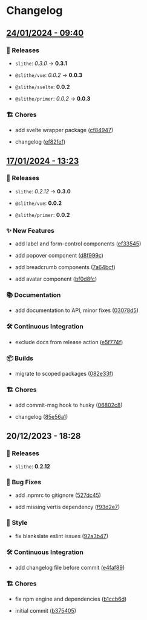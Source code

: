 # Changelog

## [24/01/2024 - 09:40](https://github.com/cadgerfeast/slithe/compare/slithe@0.3.0...slithe@0.3.1)

### 🚀 Releases

- `slithe`: *0.3.0* -> **0.3.1**

- `@slithe/vue`: *0.0.2* -> **0.0.3**

- `@slithe/svelte`: **0.0.2**

- `@slithe/primer`: *0.0.2* -> **0.0.3**

### 🏗 Chores

- add svelte wrapper package ([cf84947](https://github.com/cadgerfeast/slithe/commit/cf84947ce054c3c2532d132fbc632cadfcc304af))

- changelog ([ef82fef](https://github.com/cadgerfeast/slithe/commit/ef82fef6c3ba0cd353771372d6c752315079650a))

## [17/01/2024 - 13:23](https://github.com/cadgerfeast/slithe/compare/slithe@0.2.12...slithe@0.3.0)

### 🚀 Releases

- `slithe`: *0.2.12* -> **0.3.0**

- `@slithe/vue`: **0.0.2**

- `@slithe/primer`: **0.0.2**

### ✨ New Features

- add label and form-control components ([ef33545](https://github.com/cadgerfeast/slithe/commit/ef33545670006fef399a114c3720789009a11d4b))

- add popover component ([d8f999c](https://github.com/cadgerfeast/slithe/commit/d8f999ce244d40625b6d39b1abf9a21f71255c83))

- add breadcrumb components ([7a64bcf](https://github.com/cadgerfeast/slithe/commit/7a64bcf167728991f109ebe135dc46b5dab241d8))

- add avatar component ([bf0d8fc](https://github.com/cadgerfeast/slithe/commit/bf0d8fcb9f91d0703a4f277874a451130da4df30))

### 📚 Documentation

- add documentation to API, minor fixes ([03078d5](https://github.com/cadgerfeast/slithe/commit/03078d5a96d47a906301c5609448687a13db9fdd))

### 🛠️ Continuous Integration

- exclude docs from release action ([e5f774f](https://github.com/cadgerfeast/slithe/commit/e5f774f70e595c3ea9035922f711bda2a2decba8))

### 📦 Builds

- migrate to scoped packages ([082e33f](https://github.com/cadgerfeast/slithe/commit/082e33f370c797f8ae67697fc83f02cda5bb0340))

### 🏗 Chores

- add commit-msg hook to husky ([06802c8](https://github.com/cadgerfeast/slithe/commit/06802c8125b7c8e35fed45a44c07e3a89c69a60f))

- changelog ([85e56a1](https://github.com/cadgerfeast/slithe/commit/85e56a163643a42726ea977796c11ef79a6ceebc))

## 20/12/2023 - 18:28

### 🚀 Releases

- `slithe`: **0.2.12**

### 🐛 Bug Fixes

- add .npmrc to gitignore ([527dc45](https://github.com/cadgerfeast/slithe/commit/527dc45c78c1b99df10601e8c7d393c092877ca8))

- add missing vertis dependency ([f93d2e7](https://github.com/cadgerfeast/slithe/commit/f93d2e7d9162617da7607b84c424541ab31108eb))

### 🎨 Style

- fix blankslate eslint issues ([92a3b47](https://github.com/cadgerfeast/slithe/commit/92a3b47d624f8b0bb7d5820cef583b531507a741))

### 🛠️ Continuous Integration

- add changelog file before commit ([e4faf89](https://github.com/cadgerfeast/slithe/commit/e4faf8927c274cf4ce260f6f09c75eef2256c856))

### 🏗 Chores

- fix npm engine and dependencies ([b1ccb6d](https://github.com/cadgerfeast/slithe/commit/b1ccb6d3f7be5696346e1be9869545c3688da113))

- initial commit ([b375405](https://github.com/cadgerfeast/slithe/commit/b3754055ca2c70924155c0c3cff7678efba39d73))
